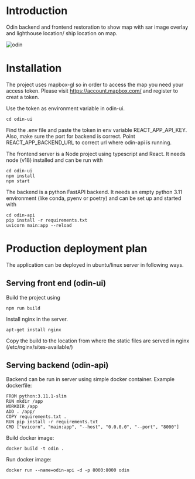 # Introduction

Odin backend and frontend restoration to show map with sar image overlay and lighthouse location/ ship location on map.

![odin](https://user-images.githubusercontent.com/46402033/226178529-63302bf7-e9b1-401c-8c4f-e4732a8891ec.png)

# Installation
The project uses mapbox-gl so in order to access the map you need your access token.
Please visit https://account.mapbox.com/ and register to creat a token.

Use the token as environment variable in odin-ui. 
```
cd odin-ui
```
Find the .env file and paste the token in env variable REACT_APP_API_KEY. Also, make sure the port for backend is correct.
Point REACT_APP_BACKEND_URL to correct url where odin-api is running.

The frontend server is a Node project using typescript and React. It needs node (v18) installed and can be run with

```
cd odin-ui
npm install
npm start
```

The backend is a python FastAPI backend. It needs an empty python 3.11 environment (like conda, pyenv or poetry) and can be set up and started with

```
cd odin-api
pip install -r requirements.txt
uvicorn main:app --reload
```

# Production deployment plan
The application can be deployed in ubuntu/linux server in following ways.
## Serving front end (odin-ui)

Build the project using 
```
npm run build
```
Install nginx in the server.
```
apt-get install nginx
```
Copy the build to the location from where the static files are served in nginx (/etc/nginx/sites-available/)

## Serving backend (odin-api)
Backend can be run in server using simple docker container.
Example dockerfile:
```
FROM python:3.11.1-slim
RUN mkdir /app
WORKDIR /app
ADD . /app/
COPY requirements.txt .
RUN pip install -r requirements.txt
CMD ["uvicorn", "main:app", "--host", "0.0.0.0", "--port", "8000"]
```
Build docker image:
```
docker build -t odin .
```
Run docker image:
```
docker run --name=odin-api -d -p 8000:8000 odin
```
